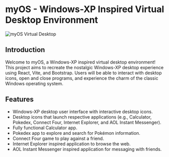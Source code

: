 # myOS - Windows-XP Inspired Virtual Desktop Environment

![myOS Virtual Desktop](https://github.com/kevinleet/myOS-client/blob/main/src/assets/readme1.png?raw=true)

## Introduction

Welcome to myOS, a Windows-XP inspired virtual desktop environment! This project aims to recreate the nostalgic Windows-XP desktop experience using React, Vite, and Bootstrap. Users will be able to interact with desktop icons, open and close programs, and experience the charm of the classic Windows operating system.

## Features

- Windows-XP desktop user interface with interactive desktop icons.
- Desktop icons that launch respective applications (e.g., Calculator, Pokedex, Connect Four, Internet Explorer, and AOL Instant Messenger).
- Fully functional Calculator app.
- Pokedex app to explore and search for Pokémon information.
- Connect Four game to play against a friend.
- Internet Explorer inspired application to browse the web.
- AOL Instant Messenger inspired application for messaging with friends.
